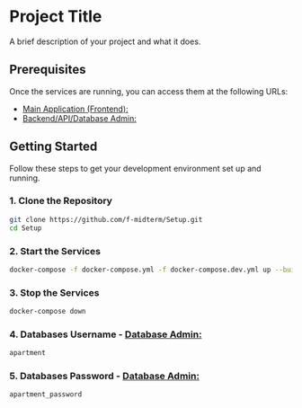# Project Title

A brief description of your project and what it does.

## Prerequisites

Once the services are running, you can access them at the following URLs:
- [Main Application (Frontend):](http://localhost)
- [Backend/API/Database Admin:](http://localhost:8081)

## Getting Started

Follow these steps to get your development environment set up and running.

### 1. Clone the Repository

```bash
git clone https://github.com/f-midterm/Setup.git
cd Setup
```

### 2. Start the Services
```bash
docker-compose -f docker-compose.yml -f docker-compose.dev.yml up --build -d
```

### 3. Stop the Services
```bash
docker-compose down
```

### 4. Databases Username - [Database Admin:](http://localhost:8081)
```bash
apartment
```

### 5. Databases Password - [Database Admin:](http://localhost:8081)
```bash
apartment_password
```
